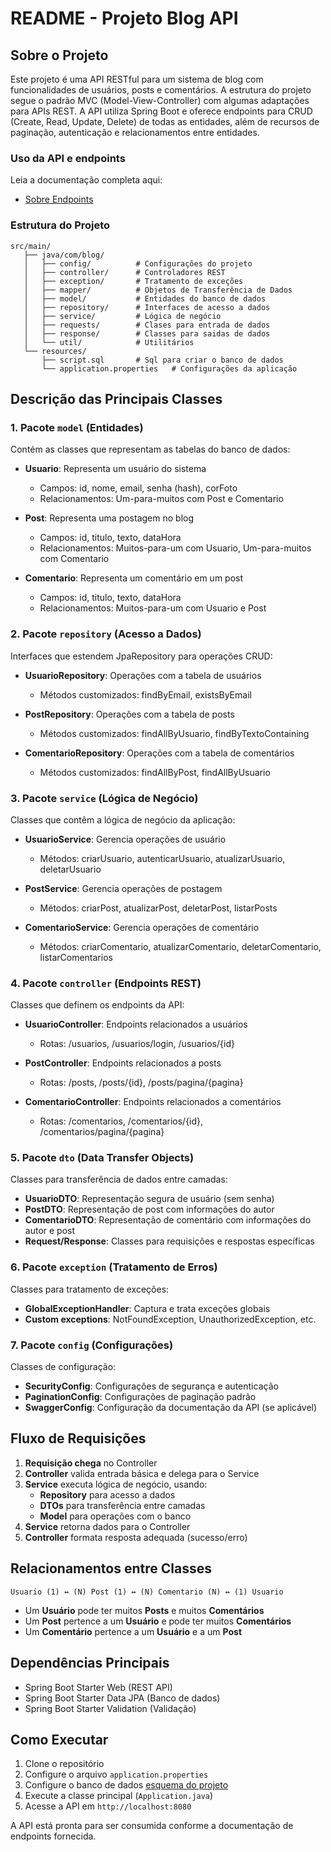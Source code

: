 # README - Projeto Blog API

## Sobre o Projeto

Este projeto é uma API RESTful para um sistema de blog com funcionalidades de usuários, posts e comentários. A estrutura do projeto  segue o padrão MVC (Model-View-Controller) com algumas adaptações para APIs REST. A API utiliza Spring Boot e oferece endpoints para CRUD (Create, Read, Update, Delete) de todas as entidades, além de recursos de paginação, autenticação e relacionamentos entre entidades.

### Uso da API e endpoints

Leia a documentação completa aqui:  
- [Sobre Endpoints](sobre_endpoints.md) 

### Estrutura do Projeto

```
src/main/
   ├── java/com/blog/
   │   ├── config/          # Configurações do projeto
   │   ├── controller/      # Controladores REST
   │   ├── exception/       # Tratamento de exceções
   │   ├── mapper/          # Objetos de Transferência de Dados
   │   ├── model/           # Entidades do banco de dados
   │   ├── repository/      # Interfaces de acesso a dados
   │   ├── service/         # Lógica de negócio
   │   ├── requests/        # Clases para entrada de dados
   │   ├── response/        # Classes para saidas de dados
   │   └── util/            # Utilitários
   └── resources/
       ├── script.sql       # Sql para criar o banco de dados
       └── application.properties   # Configurações da aplicação
```

## Descrição das Principais Classes

### 1. Pacote `model` (Entidades)

Contém as classes que representam as tabelas do banco de dados:

- **Usuario**: Representa um usuário do sistema
  - Campos: id, nome, email, senha (hash), corFoto
  - Relacionamentos: Um-para-muitos com Post e Comentario

- **Post**: Representa uma postagem no blog
  - Campos: id, titulo, texto, dataHora
  - Relacionamentos: Muitos-para-um com Usuario, Um-para-muitos com Comentario

- **Comentario**: Representa um comentário em um post
  - Campos: id, titulo, texto, dataHora
  - Relacionamentos: Muitos-para-um com Usuario e Post

### 2. Pacote `repository` (Acesso a Dados)

Interfaces que estendem JpaRepository para operações CRUD:

- **UsuarioRepository**: Operações com a tabela de usuários
  - Métodos customizados: findByEmail, existsByEmail

- **PostRepository**: Operações com a tabela de posts
  - Métodos customizados: findAllByUsuario, findByTextoContaining

- **ComentarioRepository**: Operações com a tabela de comentários
  - Métodos customizados: findAllByPost, findAllByUsuario

### 3. Pacote `service` (Lógica de Negócio)

Classes que contêm a lógica de negócio da aplicação:

- **UsuarioService**: Gerencia operações de usuário
  - Métodos: criarUsuario, autenticarUsuario, atualizarUsuario, deletarUsuario

- **PostService**: Gerencia operações de postagem
  - Métodos: criarPost, atualizarPost, deletarPost, listarPosts

- **ComentarioService**: Gerencia operações de comentário
  - Métodos: criarComentario, atualizarComentario, deletarComentario, listarComentarios

### 4. Pacote `controller` (Endpoints REST)

Classes que definem os endpoints da API:

- **UsuarioController**: Endpoints relacionados a usuários
  - Rotas: /usuarios, /usuarios/login, /usuarios/{id}

- **PostController**: Endpoints relacionados a posts
  - Rotas: /posts, /posts/{id}, /posts/pagina/{pagina}

- **ComentarioController**: Endpoints relacionados a comentários
  - Rotas: /comentarios, /comentarios/{id}, /comentarios/pagina/{pagina}

### 5. Pacote `dto` (Data Transfer Objects)

Classes para transferência de dados entre camadas:

- **UsuarioDTO**: Representação segura de usuário (sem senha)
- **PostDTO**: Representação de post com informações do autor
- **ComentarioDTO**: Representação de comentário com informações do autor e post
- **Request/Response**: Classes para requisições e respostas específicas

### 6. Pacote `exception` (Tratamento de Erros)

Classes para tratamento de exceções:

- **GlobalExceptionHandler**: Captura e trata exceções globais
- **Custom exceptions**: NotFoundException, UnauthorizedException, etc.

### 7. Pacote `config` (Configurações)

Classes de configuração:

- **SecurityConfig**: Configurações de segurança e autenticação
- **PaginationConfig**: Configurações de paginação padrão
- **SwaggerConfig**: Configuração da documentação da API (se aplicável)

## Fluxo de Requisições

1. **Requisição chega** no Controller
2. **Controller** valida entrada básica e delega para o Service
3. **Service** executa lógica de negócio, usando:
   - **Repository** para acesso a dados
   - **DTOs** para transferência entre camadas
   - **Model** para operações com o banco
4. **Service** retorna dados para o Controller
5. **Controller** formata resposta adequada (sucesso/erro)

## Relacionamentos entre Classes

```
Usuario (1) ↔ (N) Post (1) ↔ (N) Comentario (N) ↔ (1) Usuario
```

- Um **Usuário** pode ter muitos **Posts** e muitos **Comentários**
- Um **Post** pertence a um **Usuário** e pode ter muitos **Comentários**
- Um **Comentário** pertence a um **Usuário** e a um **Post**

## Dependências Principais

- Spring Boot Starter Web (REST API)
- Spring Boot Starter Data JPA (Banco de dados)
- Spring Boot Starter Validation (Validação)

## Como Executar

1. Clone o repositório
2. Configure o arquivo `application.properties`
3. Configure o banco de dados [esquema do projeto](src/main/resources/script.sql) 
3. Execute a classe principal (`Application.java`)
4. Acesse a API em `http://localhost:8080`

A API está pronta para ser consumida conforme a documentação de endpoints fornecida.